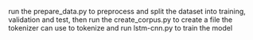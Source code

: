 run the  prepare_data.py to preprocess and split the dataset into training, validation and test,
then run the create_corpus.py to create a file the tokenizer can use to tokenize
and run lstm-cnn.py to train the model

